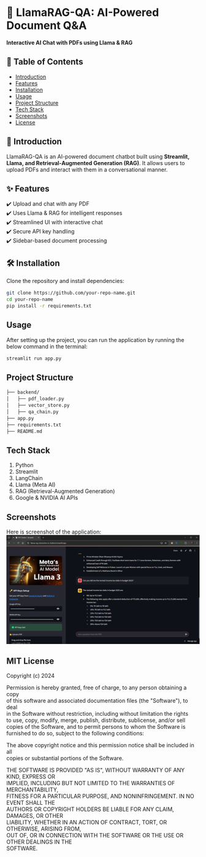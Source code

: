 # 🦙 LlamaRAG-QA: AI-Powered Document Q&A  
**Interactive AI Chat with PDFs using Llama & RAG**  

## 📌 Table of Contents  
- [Introduction](#introduction)  
- [Features](#features)  
- [Installation](#installation)  
- [Usage](#usage)  
- [Project Structure](#project-structure)  
- [Tech Stack](#tech-stack)  
- [Screenshots](#screenshots)  
- [License](#license)  

## 🚀 Introduction  
LlamaRAG-QA is an AI-powered document chatbot built using **Streamlit, Llama, and Retrieval-Augmented Generation (RAG)**. It allows users to upload PDFs and interact with them in a conversational manner.  

## ✨ Features  
✔️ Upload and chat with any PDF  
✔️ Uses Llama & RAG for intelligent responses  
✔️ Streamlined UI with interactive chat  
✔️ Secure API key handling  
✔️ Sidebar-based document processing  

## 🛠️ Installation  
Clone the repository and install dependencies:  
```bash
git clone https://github.com/your-repo-name.git  
cd your-repo-name  
pip install -r requirements.txt
```
## Usage

After setting up the project, you can run the application by running the below command in the terminal:
   ```bash
   streamlit run app.py
  ```

## Project Structure

``` bash
├── backend/
│   ├── pdf_loader.py
│   ├── vector_store.py
│   ├── qa_chain.py
├── app.py
├── requirements.txt
├── README.md
```

## Tech Stack
1. Python
2. Streamlit
3. LangChain
4. Llama (Meta AI)
5. RAG (Retrieval-Augmented Generation)
6. Google & NVIDIA AI APIs

## Screenshots

Here is screenshot of the application:
![Main Interface](images/img.png)

## MIT License  

Copyright (c) 2024  

Permission is hereby granted, free of charge, to any person obtaining a copy  
of this software and associated documentation files (the "Software"), to deal  
in the Software without restriction, including without limitation the rights  
to use, copy, modify, merge, publish, distribute, sublicense, and/or sell  
copies of the Software, and to permit persons to whom the Software is  
furnished to do so, subject to the following conditions:  

The above copyright notice and this permission notice shall be included in all  
copies or substantial portions of the Software.  

THE SOFTWARE IS PROVIDED "AS IS", WITHOUT WARRANTY OF ANY KIND, EXPRESS OR  
IMPLIED, INCLUDING BUT NOT LIMITED TO THE WARRANTIES OF MERCHANTABILITY,  
FITNESS FOR A PARTICULAR PURPOSE, AND NONINFRINGEMENT. IN NO EVENT SHALL THE  
AUTHORS OR COPYRIGHT HOLDERS BE LIABLE FOR ANY CLAIM, DAMAGES, OR OTHER  
LIABILITY, WHETHER IN AN ACTION OF CONTRACT, TORT, OR OTHERWISE, ARISING FROM,  
OUT OF, OR IN CONNECTION WITH THE SOFTWARE OR THE USE OR OTHER DEALINGS IN THE  
SOFTWARE.  

